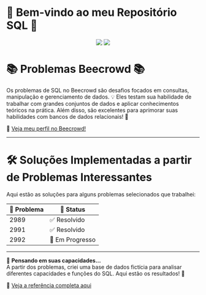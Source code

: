 # 🎉 Bem-vindo ao meu Repositório SQL 🎉

<div align="center">
  <img src="https://img.shields.io/badge/postgres-%23316192.svg?style=for-the-badge&logo=postgresql&logoColor=white">
  <img src="https://img.shields.io/badge/mysql-%234479A1.svg?style=for-the-badge&logo=mysql&logoColor=white">
</div>

# 📚 Problemas Beecrowd 📚

Os problemas de SQL no Beecrowd são desafios focados em consultas, manipulação e gerenciamento de dados. 💡 Eles testam sua habilidade de trabalhar com grandes conjuntos de dados e aplicar conhecimentos teóricos na prática. Além disso, são excelentes para aprimorar suas habilidades com bancos de dados relacionais! 🚀

🔗 [Veja meu perfil no Beecrowd!](https://judge.beecrowd.com/pt/profile/980945) 

---

# 🛠️ Soluções Implementadas a partir de Problemas Interessantes

Aqui estão as soluções para alguns problemas selecionados que trabalhei:

| 📝 Problema | 📌 Status   |
|------------|-------------|
| 2989       | ✅ Resolvido |
| 2991       | ✅ Resolvido |
| 2992       | 🚧 Em Progresso |

---

💭 **Pensando em suas capacidades...**  
A partir dos problemas, criei uma base de dados fictícia para analisar diferentes capacidades e funções do SQL. Aqui estão os resultados! 🎯

🔗 [Veja a referência completa aqui](https://www.example.com)
